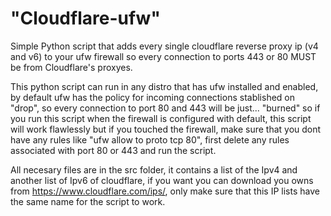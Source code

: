 # "Cloudflare-ufw"
Simple Python script that adds every single cloudflare reverse proxy ip (v4 and v6) to your ufw firewall so every connection to ports 443 or 80 MUST be from Cloudflare's proxyes.

This python script can run in any distro that has ufw installed and enabled, by default ufw has the policy for incoming connections stablished on  "drop", so every connection to port 80 and 443 will be just... "burned" so if you run this script when the firewall is configured with default, this script will work flawlessly but if you touched the firewall, make sure that you dont have any rules like "ufw allow to proto tcp 80", first delete any rules associated with port 80 or 443 and run the script.

All necesary files are in the src folder, it contains a list of the Ipv4 and another list of Ipv6 of cloudflare, if you want you can download you owns from https://www.cloudflare.com/ips/, only make sure that this IP lists have the same name for the script to work.
